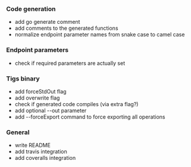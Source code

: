 ### Code generation
* add go generate comment
* add comments to the generated functions
* normalize endpoint parameter names from snake case to camel case

### Endpoint parameters
* check if required parameters are actually set

### Tigs binary
* add forceStdOut flag
* add overwrite flag
* check if generated code compiles (via extra flag?)
* add optional --out parameter
* add --forceExport command to force exporting all operations

### General
* write README
* add travis integration
* add coveralls integration
